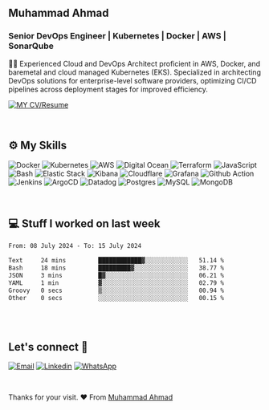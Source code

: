 ## Muhammad Ahmad
### Senior DevOps Engineer | Kubernetes | Docker | AWS | SonarQube 

✍🏼 Experienced Cloud and DevOps Architect proficient in AWS, Docker, and baremetal and cloud managed Kubernetes (EKS). Specialized in architecting DevOps solutions for enterprise-level software providers, optimizing CI/CD pipelines across deployment stages for improved efficiency.

[![MY CV/Resume](https://img.shields.io/badge/⬇%20My%20CV%2FResume-8A2BE2?style=for-the-badge&logo=download&logoColor=white)](https://raw.githubusercontent.com/Muhammad-Ahmad09/Muhammad-Ahmad09/main/media/Muhammad%20Ahmad%20Resume.pdf)


<br />

## ⚙️ My Skills 
![Docker](https://img.shields.io/badge/Docker-2CA5E0?style=for-the-badge&logo=docker&logoColor=white)
![Kubernetes](https://img.shields.io/badge/kubernetes-326ce5.svg?&style=for-the-badge&logo=kubernetes&logoColor=white)
![AWS](https://img.shields.io/badge/Amazon_AWS-FF9900?style=for-the-badge&logo=amazonaws&logoColor=white)
![Digital Ocean](https://img.shields.io/badge/Digital_Ocean-0080FF?style=for-the-badge&logo=DigitalOcean&logoColor=white)
![Terraform](https://img.shields.io/badge/Terraform-7B42BC?style=for-the-badge&logo=terraform&logoColor=white)
![JavaScript](https://img.shields.io/badge/JavaScript-323330?style=for-the-badge&logo=javascript&logoColor=F7DF1E)
![Bash](https://img.shields.io/badge/Shell_Script-121011?style=for-the-badge&logo=gnu-bash&logoColor=white)
![Elastic Stack](https://img.shields.io/badge/elastic%20cloud-005571?style=for-the-badge&logo=elasticcloud&logoColor=white)
![Kibana](https://img.shields.io/badge/Kibana-005571?style=for-the-badge&logo=Kibana&logoColor=white)
![Cloudflare](https://img.shields.io/badge/Cloudflare-F38020?style=for-the-badge&logo=Cloudflare&logoColor=white)
![Grafana](https://img.shields.io/badge/Grafana-F2F4F9?style=for-the-badge&logo=grafana&logoColor=orange&labelColor=F2F4F9)
![Github Action](https://img.shields.io/badge/Github%20Actions-282a2e?style=for-the-badge&logo=githubactions&logoColor=367cfe)
![Jenkins](https://img.shields.io/badge/Jenkins-D24939?style=for-the-badge&logo=Jenkins&logoColor=white)
![ArgoCD](https://img.shields.io/badge/Argo%20CD-1e0b3e?style=for-the-badge&logo=argo&logoColor=#d16044)
![Datadog](https://img.shields.io/badge/datadog-%23632CA6.svg?style=for-the-badge&logo=datadog&logoColor=white)
![Postgres](https://img.shields.io/badge/postgres-%23316192.svg?style=for-the-badge&logo=postgresql&logoColor=white)
![MySQL](https://img.shields.io/badge/mysql-%2300f.svg?style=for-the-badge&logo=mysql&logoColor=white)
![MongoDB](https://img.shields.io/badge/MongoDB-%234ea94b.svg?style=for-the-badge&logo=mongodb&logoColor=white)


<br />

## 💻 Stuff I worked on last week

<!--START_SECTION:waka-->

```txt
From: 08 July 2024 - To: 15 July 2024

Text     24 mins         ████████████▓░░░░░░░░░░░░   51.14 %
Bash     18 mins         █████████▓░░░░░░░░░░░░░░░   38.77 %
JSON     3 mins          █▓░░░░░░░░░░░░░░░░░░░░░░░   06.21 %
YAML     1 min           ▓░░░░░░░░░░░░░░░░░░░░░░░░   02.79 %
Groovy   0 secs          ▒░░░░░░░░░░░░░░░░░░░░░░░░   00.94 %
Other    0 secs          ░░░░░░░░░░░░░░░░░░░░░░░░░   00.15 %
```

<!--END_SECTION:waka-->

<br />

<br />

## Let's connect  💬
[![Email](https://img.shields.io/badge/mail%20ME-D14836?style=for-the-badge&logo=gmail&logoColor=white)](mailto:chahmad09@gmail.com)
[![Linkedin](https://img.shields.io/badge/linkedin-%231DA1F2.svg?style=for-the-badge&logo=linkedin&logoColor=white)](https://www.linkedin.com/in/muhammad-ahmad-7378321b7/)
[![WhatsApp](https://img.shields.io/badge/whatsapp-4B7F1.svg?style=for-the-badge&logo=whatsapp&logoColor=white)](https://wa.me/+923044507039)

<br>

Thanks for your visit. ❤️ From [Muhammad Ahmad](https://github.com/Muhammad-Ahmad09)


